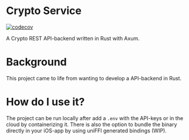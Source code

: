 # Crypto Service
[![codecov](https://codecov.io/gh/Vinnstah/crypto-service/graph/badge.svg?token=YZ6OR1BZXJ)](https://codecov.io/gh/Vinnstah/crypto-service)

A Crypto REST API-backend written in Rust with Axum. 

# Background
This project came to life from wanting to develop a API-backend in Rust. 

# How do I use it?
The project can be run locally after add a `.env` with the API-keys or in the cloud by containerizing it.
There is also the option to bundle the binary directly in your iOS-app by using uniFFI generated bindings (WIP).